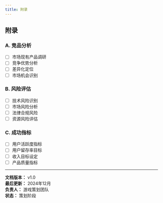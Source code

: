 ```yaml
---
title: 附录
---
```


## 附录

### A. 竞品分析
- [ ] 市场现有产品调研
- [ ] 竞争优势分析
- [ ] 差异化定位
- [ ] 市场机会识别

### B. 风险评估
- [ ] 技术风险识别
- [ ] 市场风险分析
- [ ] 法律合规风险
- [ ] 资源风险评估

### C. 成功指标
- [ ] 用户活跃度指标
- [ ] 用户留存率目标
- [ ] 收入目标设定
- [ ] 产品质量指标

---

**文档版本：** v1.0  
**最后更新：** 2024年12月  
**负责人：** 游戏策划团队  
**状态：** 策划阶段